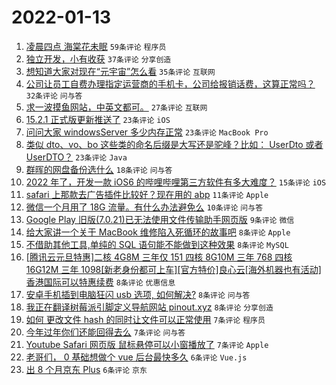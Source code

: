 # 2022-01-13

1. [凌晨四点 海棠花未眠](https://www.v2ex.com/t/827935) `59条评论` `程序员`
1. [独立开发，小有收获](https://www.v2ex.com/t/827946) `37条评论` `分享创造`
1. [想知道大家对现在“元宇宙”怎么看](https://www.v2ex.com/t/827970) `35条评论` `互联网`
1. [公司让员工自费办理指定运营商的手机卡，公司给报销话费，这算正常吗？](https://www.v2ex.com/t/827967) `32条评论` `问与答`
1. [求一波摸鱼网站，中英文都可。](https://www.v2ex.com/t/827938) `27条评论` `互联网`
1. [15.2.1 正式版更新推送了](https://www.v2ex.com/t/827955) `23条评论` `iOS`
1. [问问大家 windowsServer 多少内存正常](https://www.v2ex.com/t/827941) `23条评论` `MacBook Pro`
1. [类似 dto、vo、bo 这些类的命名后缀是大写还是驼峰？比如： UserDto 或者 UserDTO？](https://www.v2ex.com/t/827939) `23条评论` `Java`
1. [群晖的网盘备份选什么](https://www.v2ex.com/t/827964) `18条评论` `问与答`
1. [2022 年了，开发一款 iOS6 的哔哩哔哩第三方软件有多大难度？](https://www.v2ex.com/t/827966) `15条评论` `iOS`
1. [safari 上那款去广告插件比较好？现在用的 abp](https://www.v2ex.com/t/827950) `11条评论` `Apple`
1. [微信一个月用了 18G 流量。有什么办法避免么](https://www.v2ex.com/t/827982) `10条评论` `问与答`
1. [Google Play 旧版(7.0.21)已无法使用文件传输助手网页版](https://www.v2ex.com/t/827973) `9条评论` `微信`
1. [给大家讲一个关于 MacBook 维修陷入死循环的故事吧](https://www.v2ex.com/t/827988) `8条评论` `Apple`
1. [不借助其他工具,单纯的 SQL 语句能不能做到这种效果](https://www.v2ex.com/t/827969) `8条评论` `MySQL`
1. [[腾讯云元旦特惠]二核 4G8M 三年仅 151 四核 8G10M 三年 768 四核 16G12M 三年 1098[新老身份都可上车][官方特价]良心云[海外机器也有活动]香港国际可以特惠续费](https://www.v2ex.com/t/827957) `8条评论` `优惠信息`
1. [安卓手机插到电脑狂闪 usb 选项, 如何解决?](https://www.v2ex.com/t/827945) `8条评论` `问与答`
1. [我正在翻译树莓派引脚定义导航网站 pinout.xyz](https://www.v2ex.com/t/827936) `8条评论` `分享创造`
1. [如何 更改文件 hash 的同时让文件可以正常使用](https://www.v2ex.com/t/827977) `7条评论` `程序员`
1. [今年过年你们还能回得去么](https://www.v2ex.com/t/827965) `7条评论` `问与答`
1. [Youtube Safari 网页版 鼠标悬停可以小窗播放了](https://www.v2ex.com/t/827953) `7条评论` `Apple`
1. [老哥们， 0 基础想做个 vue 后台最快多久](https://www.v2ex.com/t/827987) `6条评论` `Vue.js`
1. [出 8 个月京东 Plus](https://www.v2ex.com/t/827959) `6条评论` `京东`
